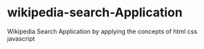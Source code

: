 # wikipedia-search-Application
Wikipedia Search Application by applying the concepts of html css javascript
